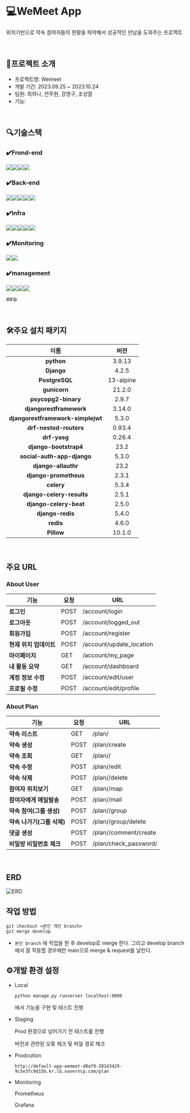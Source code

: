 # 💻WeMeet App
위치기반으로 약속 참여자들의 현황을 파악해서 성공적인 만남을 도와주는 프로젝트

<br>

## 🎲프로젝트 소개
- 프로젝트명: Wemeet
- 개발 기간: 2023.09.25 ~ 2023.10.24
- 팀원: 최하나, 안주현, 강영구, 조성열
- 기능:

<br>

## 🔍기술스택

### ✔️Frond-end
<img src="https://img.shields.io/badge/react-61DAFB?style=for-the-badge&logo=react&logoColor=black"><img src="https://img.shields.io/badge/html5-E34F26?style=for-the-badge&logo=html5&logoColor=white"><img src="https://img.shields.io/badge/css-1572B6?style=for-the-badge&logo=css3&logoColor=white"><img src="https://img.shields.io/badge/bootstrap-7952B3?style=for-the-badge&logo=bootstrap&logoColor=white">


### ✔️Back-end
<img src="https://img.shields.io/badge/django-092E20?style=for-the-badge&logo=django&logoColor=white"><img src="https://img.shields.io/badge/python-3776AB?style=for-the-badge&logo=python&logoColor=white"><img src="https://img.shields.io/badge/redis-DC382D?style=for-the-badge&logo=redis&logoColor=white"><img src="https://img.shields.io/badge/Celery-37814A?style=for-the-badge&logo=Celery&logoColor=white"><img src="https://img.shields.io/badge/PostgreSQL-4169E1?style=for-the-badge&logo=PostgreSQL&logoColor=white">


### ✔️Infra 
<img src="https://img.shields.io/badge/Naver Cloud Platform-03C75A?style=for-the-badge&logo=Naver Cloud Platform&logoColor=white"><img src="https://img.shields.io/badge/Terraform-844FBA?style=for-the-badge&logo=Terraform&logoColor=white"><img src="https://img.shields.io/badge/Kubernetes-EF7B4D?style=for-the-badge&logo=Kubernetes&logoColor=white"><img src="https://img.shields.io/badge/ArgoCD-326CE5?style=for-the-badge&logo=ArgoCD&logoColor=white"><img src="https://img.shields.io/badge/Helm-0F1689?style=for-the-badge&logo=Helm&logoColor=white">

### ✔️Monitoring
<img src="https://img.shields.io/badge/Grafana-F46800?style=for-the-badge&logo=Grafana&logoColor=white"><img src="https://img.shields.io/badge/Prometheus-E6522C?style=for-the-badge&logo=Prometheus&logoColor=white">

### ✔️management
<img src="https://img.shields.io/badge/git-F05032?style=for-the-badge&logo=git&logoColor=white"><img src="https://img.shields.io/badge/github-181717?style=for-the-badge&logo=github&logoColor=white"><img src="https://img.shields.io/badge/Notion-000000?style=for-the-badge&logo=Notion&logoColor=white"><img src="https://img.shields.io/badge/Discord-5865F2?style=for-the-badge&logo=Discord&logoColor=white">

##⚙

<br>

## 🛠주요 설치 패키지


|                이름                 |    버전    |
|:---------------------------------:|:--------:|
|            **python**             |  3.9.13  |
|            **Django**             |  4.2.5   |
|          **PostgreSQL**           | 13-alpine|
|           **gunicorn**            |  21.2.0  |
|        **psycopg2-binary**        |  2.9.7   |
|      **djangorestframework**      |  3.14.0  |
| **djangorestframework-simplejwt** |  5.3.0   |
|      **drf-nested-routers**       |  0.93.4  |
|          **drf-yasg**             |  0.26.4  |
|      **django-bootstrap4**        |   23.2   |
|    **social-auth-app-django**     |   5.3.0  |
|       **django-allauthr**         |   23.2   |
|      **django-prometheus**        |  2.3.1   |
|          **celery**               |  5.3.4   |
|     **django-celery-results**     |  2.5.1   |
|       **django-celery-beat**      |  2.5.0   |
|         **django-redis**          |  5.4.0   |
|          **redis**                |  4.6.0   |
|          **Pillow**               |  10.1.0  |

<br>

## 주요 URL

### About User

|     기능     |          요청            |     URL     |
|-------------|--------------------------|-------------|
| **로그인**              |       POST         | /account/login |
| **로그아웃**            |       POST         | /account/logged_out   |
| **회원가입**            |       POST         | /account/register    |
| **현재 위치 업데이트**   |      POST          | /account/update_location    |
| **마이페이지**          |       GET          | /account/my_page    |
| **내 활동 요약**        |       GET          | /account/dashboard    |
| **계정 정보 수정**      |       POST         | /account/edit/user    |
| **프로필 수정**         |       POST         | /account/edit/profile    |


### About Plan

|     기능     |          요청            |     URL     |
|-------------|--------------------------|-------------|
| **약속 리스트**           |       GET         | /plan/ |
| **약속 생성**             |  POST     | /plan/create   |
| **약속 조회**             |  GET      | /plan/<pk>/    |
| **약속 수정**             |  POST     | /plan/<pk>/edit  |
| **약속 삭제**             |   POST    | /plan/<pk>/delete |
| **참여자 위치보기**        |   GET     | /plan/<pk>/map  |
| **참여자에게 메일발송**     |  POST    | /plan/<pk>/mail   |
| **약속 참여(그룹 생성)**    |  POST    | /plan/<pk>/group  |
| **약속 나가기(그룹 삭제)**  |  POST    | /plan/<pk>/group/delete  |
| **댓글 생성**              |  POST    | /plan/<pk>/comment/create  |
| **비밀방 비밀번호 체크**    |  POST    | /plan/check_password/    |

<br>

## ERD

![ERD](https://github.com/Ex-ez/Django_development/assets/68387118/3bb946b9-9b75-40f6-99e8-80c8433190cc)

## 작업 방법
    
    git checkout <본인 개인 branch>
    git merge develop

- `본인 branch` 에 작업을 한 후 develop로 merge 한다. 그리고 develop branch 에서 잘 작동할 경우에만 main으로 merge & request를 날린다.

## ⚙개발 환경 설정

- Local

    ```
    python manage.py runserver localhost:8000
    ```
    에서 기능을 구현 및 테스트 진행

- Staging

    Prod 환경으로 넘어가기 전 테스트를 진행
    
    버전과 관련된 오류 체크 및 파일 경로 체크

- Prodcution

    ```
    http://default-app-wemeet-d8af9-20143429-9c5e3fc9d15b.kr.lb.naverncp.com/plan
    ```

    
- Monitoring

    Prometheus 

    Grafana
